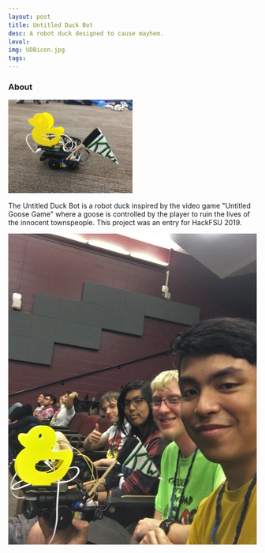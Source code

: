 ```yaml
---
layout: post
title: Untitled Duck Bot
desc: A robot duck designed to cause mayhem.
level:
img: UDBicon.jpg
tags:
---
```

### About

<img src="/images/UDB1.jpg" alt="" class="image center" width="50%">

The Untitled Duck Bot is a robot duck inspired by the video game "Untitled Goose Game" where a goose is controlled by the player to ruin the lives of the innocent townspeople. This project was an entry for HackFSU 2019.


<img src="/images/UDB2.jpg" alt="" class="image center">